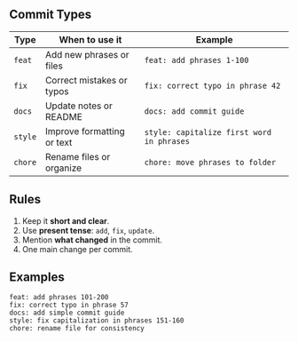 ## Commit Types

| Type    | When to use it             | Example                                   |
| ------- | -------------------------- | ----------------------------------------- |
| `feat`  | Add new phrases or files   | `feat: add phrases 1-100`                 |
| `fix`   | Correct mistakes or typos  | `fix: correct typo in phrase 42`          |
| `docs`  | Update notes or README     | `docs: add commit guide`                  |
| `style` | Improve formatting or text | `style: capitalize first word in phrases` |
| `chore` | Rename files or organize   | `chore: move phrases to folder`           |

## Rules

1. Keep it **short and clear**.
2. Use **present tense**: `add`, `fix`, `update`.
3. Mention **what changed** in the commit.
4. One main change per commit.

## Examples

```
feat: add phrases 101-200
fix: correct typo in phrase 57
docs: add simple commit guide
style: fix capitalization in phrases 151-160
chore: rename file for consistency
```
